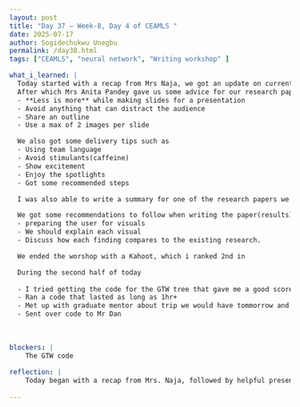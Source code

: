 ```yaml
---
layout: post
title: "Day 37 – Week-8, Day 4 of CEAMLS "
date: 2025-07-17
author: Sogidechukwu Unegbu
permalink: /day38.html
tags: ["CEAMLS", "neural network", "Writing workshop" ]

what_i_learned: |
  Today started with a recap from Mrs Naja, we got an update on current progress and what would be expected of us next week.
  After which Mrs Anita Pandey gave us some advice for our research paper, and elevator pitch such as;
  - **Less is more** while making slides for a presentation
  - Avoid anything that can distract the audience
  - Share an outline
  - Use a max of 2 images per slide

  We also got some delivery tips such as 
  - Using team language
  - Avoid stimulants(caffeine)
  - Show excitement
  - Enjoy the spotlights
  - Got some recommended steps

  I was also able to write a summary for one of the research papers we read

  We got some recommendations to follow when writing the paper(results) such as
  - preparing the user for visuals
  - We should explain each visual
  - Discuss how each finding compares to the existing research.

  We ended the worshop with a Kahoot, which i ranked 2nd in

  During the second half of today 
  
  - I tried getting the code for the GTW tree that gave me a good score but I was unable to do so, the good thing is my gradient booosting has a high  r2 score of (0.84).
  - Ran a code that lasted as long as 1hr+
  - Met up with graduate mentor about trip we would have tommorrow and what to expect.
  - Sent over code to Mr Dan
  
    
    
blockers: |
    The GTW code
  
reflection: |
    Today began with a recap from Mrs. Naja, followed by helpful presentation and writing tips from Mrs. Anita Pandey. I learned to keep slides simple, avoid distractions, and use team-oriented language when presenting. I summarized a research paper and got advice on how to explain visuals and compare findings. I placed 2nd in a Kahoot quiz that wrapped up the session. Later, I struggled with retrieving my GTW code, but my Gradient Boosting model achieved a strong R² score of 0.84.
    
---
```

